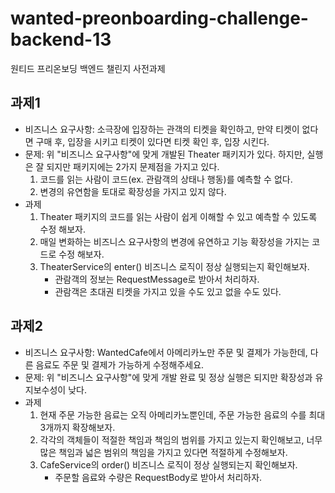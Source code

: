 # wanted-preonboarding-challenge-backend-13
원티드 프리온보딩 백엔드 챌린지 사전과제

## 과제1
- 비즈니스 요구사항: 소극장에 입장하는 관객의 티켓을 확인하고, 만약 티켓이 없다면 구매 후, 입장을 시키고 티켓이 있다면 티켓 확인 후, 입장 시킨다.
- 문제: 위 "비즈니스 요구사항"에 맞게 개발된 Theater 패키지가 있다. 하지만, 실행은 잘 되지만 패키지에는 2가지 문제점을 가지고 있다.
    1. 코드를 읽는 사람이 코드(ex. 관람객의 상태나 행동)를 예측할 수 없다.
    2. 변경의 유연함을 토대로 확장성을 가지고 있지 않다.
- 과제
    1. Theater 패키지의 코드를 읽는 사람이 쉽게 이해할 수 있고 예측할 수 있도록 수정 해보자.
    2. 매일 변화하는 비즈니스 요구사항의 변경에 유연하고 기능 확장성을 가지는 코드로 수정 해보자.
    3. TheaterService의 enter() 비즈니스 로직이 정상 실행되는지 확인해보자.
       - 관람객의 정보는 RequestMessage로 받아서 처리하자.
       - 관람객은 초대권 티켓을 가지고 있을 수도 있고 없을 수도 있다.
           
## 과제2
- 비즈니스 요구사항: WantedCafe에서 아메리카노만 주문 및 결제가 가능한데, 다른 음료도 주문 및 결제가 가능하게 수정해주세요.
- 문제: 위 "비즈니스 요구사항"에 맞게 개발 완료 및 정상 실행은 되지만 확장성과 유지보수성이 낮다.
- 과제
    1. 현재 주문 가능한 음료는 오직 아메리카노뿐인데, 주문 가능한 음료의 수를 최대 3개까지 확장해보자.
    2. 각각의 객체들이 적절한 책임과 책임의 범위를 가지고 있는지 확인해보고, 너무 많은 책임과 넓은 범위의 책임을 가지고 있다면 적절하게 수정해보자.
    3. CafeService의 order() 비즈니스 로직이 정상 실행되는지 확인해보자.
       - 주문할 음료와 수량은 RequestBody로 받아서 처리하자. 
